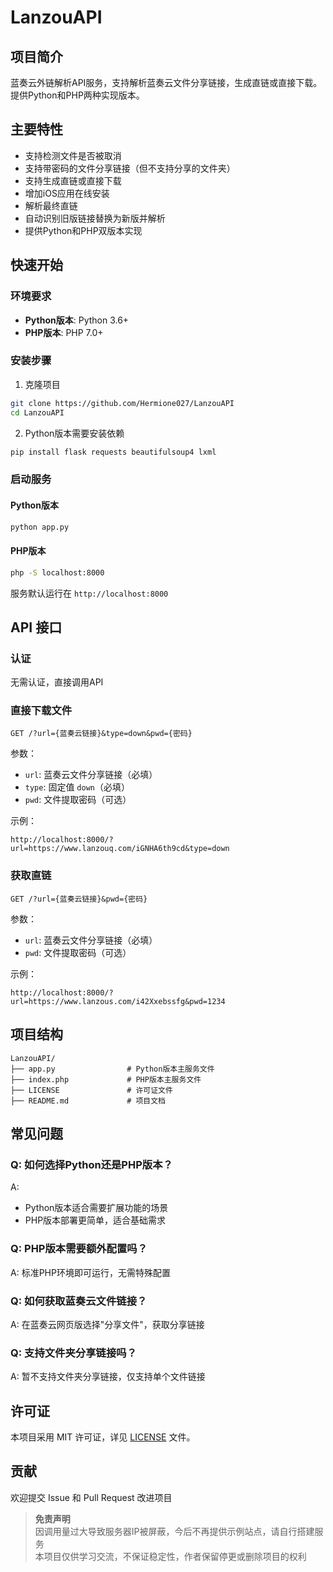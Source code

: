 # LanzouAPI

## 项目简介
蓝奏云外链解析API服务，支持解析蓝奏云文件分享链接，生成直链或直接下载。提供Python和PHP两种实现版本。

## 主要特性
- 支持检测文件是否被取消
- 支持带密码的文件分享链接（但不支持分享的文件夹）
- 支持生成直链或直接下载
- 增加iOS应用在线安装
- 解析最终直链
- 自动识别旧版链接替换为新版并解析
- 提供Python和PHP双版本实现

## 快速开始

### 环境要求
- **Python版本**: Python 3.6+
- **PHP版本**: PHP 7.0+

### 安装步骤
1. 克隆项目
```bash
git clone https://github.com/Hermione027/LanzouAPI
cd LanzouAPI
```

2. Python版本需要安装依赖
```bash
pip install flask requests beautifulsoup4 lxml
```

### 启动服务
#### Python版本
```bash
python app.py
```

#### PHP版本
```bash
php -S localhost:8000
```

服务默认运行在 `http://localhost:8000`

## API 接口

### 认证
无需认证，直接调用API

### 直接下载文件
```http
GET /?url={蓝奏云链接}&type=down&pwd={密码}
```

参数：
- `url`: 蓝奏云文件分享链接（必填）
- `type`: 固定值 `down`（必填）
- `pwd`: 文件提取密码（可选）

示例：
```
http://localhost:8000/?url=https://www.lanzouq.com/iGNHA6th9cd&type=down
```

### 获取直链
```http
GET /?url={蓝奏云链接}&pwd={密码}
```

参数：
- `url`: 蓝奏云文件分享链接（必填）
- `pwd`: 文件提取密码（可选）

示例：
```
http://localhost:8000/?url=https://www.lanzous.com/i42Xxebssfg&pwd=1234
```

## 项目结构
```
LanzouAPI/
├── app.py                # Python版本主服务文件
├── index.php             # PHP版本主服务文件
├── LICENSE               # 许可证文件
├── README.md             # 项目文档
```

## 常见问题
### Q: 如何选择Python还是PHP版本？
A: 
- Python版本适合需要扩展功能的场景
- PHP版本部署更简单，适合基础需求

### Q: PHP版本需要额外配置吗？
A: 标准PHP环境即可运行，无需特殊配置

### Q: 如何获取蓝奏云文件链接？
A: 在蓝奏云网页版选择"分享文件"，获取分享链接

### Q: 支持文件夹分享链接吗？
A: 暂不支持文件夹分享链接，仅支持单个文件链接

## 许可证
本项目采用 MIT 许可证，详见 [LICENSE](LICENSE) 文件。

## 贡献
欢迎提交 Issue 和 Pull Request 改进项目

> **免责声明**  
> 因调用量过大导致服务器IP被屏蔽，今后不再提供示例站点，请自行搭建服务  
> 本项目仅供学习交流，不保证稳定性，作者保留停更或删除项目的权利
